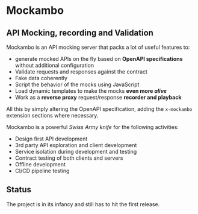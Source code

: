 # Mockambo
## API Mocking, recording and Validation
Mockambo is an API mocking server that packs a lot of useful features to:
* generate mocked APIs on the fly based on **OpenAPI specifications** without additional configuration
* Validate requests and responses against the contract
* Fake data coherently
* Script the behavior of the mocks using JavaScript
* Load dynamic templates to make the mocks **even more *alive***
* Work as a **reverse proxy** request/response **recorder and playback**

All this by simply altering the OpenAPI specification, adding the `x-mockambo` extension sections where necessary.

Mockambo is a powerful *Swiss Army knife* for the following activities:
* Design first API development
* 3rd party API exploration and client development
* Service isolation during development and testing
* Contract testing of both clients and servers
* Offline development
* CI/CD pipeline testing

## Status
The project is in its infancy and still has to hit the first release.